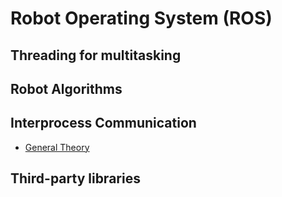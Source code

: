 # Robot Operating System (ROS)

## Threading for multitasking 
## Robot Algorithms
## Interprocess Communication

- [General Theory](https://linktodocumentation)

## Third-party libraries
